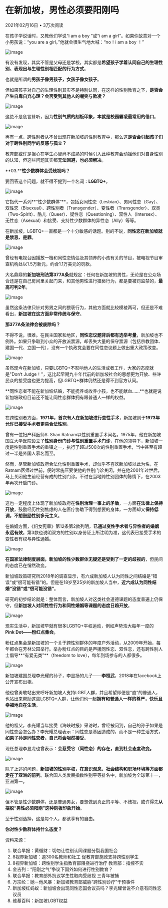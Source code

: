 # 在新加坡，男性必须要阳刚吗

2021年02月16日 • 3万次阅读

在孩子学说话时，又教他们学说“i am a boy ”或“i am a girl”。如果你故意对一个小男孩说：“you are a girl。”他就会很生气地大喊：“no！i am a boy ！”

![image](https://example.com/images/image/1661/16618092.webp?1619427972)

有没有发现，其实不管是父母还是学校，其实都是**希望孩子学着认同自己的生理性别、表现出与生理性别相匹配的行为方式**。

也就是所谓的**男孩子像男孩子，女孩子像女孩子**。

但如果孩子对自己的生理性别其实不是特别认同，在这样的性别教育之下，**是否会产生自卑自弃心理？会否受到其他人的嘲笑与欺凌？**

![image](https://example.com/images/image/1661/16618093.webp?1619427972)

这绝不是危言耸听，因为**性别气质的刻板印象，本就是校园霸凌最常用的借口**。

![image](https://example.com/images/image/1661/16618094.webp?1619427972)

再有一点，跨性别者从不曾出现在新加坡的性别教育中，那么这**是否会引起孩子们对于跨性别同学的反感与孤立？**

教育部或许是担心在学生心智尚不成熟的时候引入此种教育会动摇他们对自身性别的认知，但这些问题其实都**无法回避，也必须解决**。

**03.****性少数群体会受歧视吗？**

要回答这个问题，就不得不提到一个名词：**LGBTQ+**。

![image](https://example.com/images/image/1661/16618095.webp?1619427972)

它指代一系列**“性少数群体”**，包括女同性恋（Lesbian）、男同性恋（Gay）、双性恋（Bisexual）、跨性别者（Transgender）、变性者（Transgender）、双灵（Two-Spirit）、酷儿（Queer）、疑性恋（Questioning）、双性人（Intersex）、无性恋（Asexual）和接受、支持性少数群体的异性恋（Ally）等等。

在新加坡，LGBTQ+一直都是一个十分敏感的话题。别的不说，**同性恋在新加坡就是禁忌、是罪**。

![image](https://example.com/images/image/1661/16618096.webp?1619427972)

曾经有电视台因播放一档和同性恋情侣及其领养的小孩有关的节目，被电视节目审查机构处以1.5万新元，约合1.1万美元的罚款。

大名鼎鼎的**新加坡刑法第377A条**就规定：任何在新加坡的男性，无论是在公众场合还是在自己房间里关起门来，和其他男性进行猥亵行为，都是要被罚监禁的，**最高可判2年**。

![image](https://example.com/images/image/1661/16618097.webp?1613388067)

虽然这条法律只针对男男之间的猥亵行为，其他方面就比较模棱两可，但还是不难看出，**新加坡在这方面非常传统与保守**。

**那377A条法律会被废除吗？**

不得不说，很难。在民主国家和地区，**同性恋议题背后都有选举考量**，新加坡也不例外。如果只争取到小众的开放派票源，却丢失大量的保守票源（包括宗教团体、建国一代、立国一代），没有一个执政党会要在同性恋议题上做出重大政策改变。

![image](https://example.com/images/image/1661/16618098.webp?1619427972)

虽然现今在新加坡，只要LGBTQ+不影响他人的生活或者工作，大家的态度就是"Don‘t Judge！"，这比起早期九十年代前的新加坡社会的思想更为开放、些许民众的接受度也更为提高，但LGBTQ+群体仍然还是得不到官方认同。

**同性恋者不能在新加坡结婚，不能抚养或收养小孩，也不能献血……**也就是说新加坡政府目前还不能让同性恋群体拥有跟普通人一样的权益。

![image](https://example.com/images/image/1661/16618099.webp?1619427972)

在跨性别者方面，**1971年，首次有人在新加坡进行变性手术**，新加坡则于**1973年允许已接受手术者更易合法性别**。

曾有一位妇产科医师S. Shan Ratnam以性别重置手术闻名。1975年，他在新加坡国立大学医院设立了**性别身份门诊与性别重置手术门诊**，在他的领导下，新加坡一度是性别重置手术的重镇之一，执行了超过500次的性别重置手术，当中甚至有超过一半是外国人慕名而至。

然而，尽管新加坡政府合法化性别重置手术，却似乎不喜欢新加坡以此为名，在Ratnam医师过世前，便时常施压要使他的性别门诊关闭，并在他2001年过世后，马上关闭他生前经营有成的性别门诊。不过在当地跨性别团体的陈情下，在2003年再次开启门诊。

![image](https://example.com/images/image/1661/16618100.webp?1619427972)

这也一定程度上体现了新加坡政府在**性别治理一事上的矛盾**，一方面**在法律上保持开放**，鼓励经历性别焦虑的人在医疗协助下得到想要的身体，一方面却又**保持低调，不想鼓励性别多元主义**。

在婚姻方面，《妇女宪章》第12条第2款列明，**已通过变性手术者与异性者的婚姻永远有效**。第3款也说明双方的性别以身份证上所注明为准，这代表已接受手术的变性者有权与异性通婚。

![image](https://example.com/images/image/1661/16618101.webp?1619427972)

**在国家法律制度层面，新加坡的性少数群体无疑还是受到了一定的歧视的**，但民间的态度已在悄然改变。

新加坡政策研究所2018年的调查显示，有六成新加坡人认为同性之间结婚是“错误”或“很可能有错”的。但是在18岁至25岁的新加坡人当中，**近六成认为同性结婚“没错”或“很可能没错”**。

研究的初步结论就是：整体而言，新加坡人对这类社会道德课题的态度普遍上仍保守，但**新加坡人对同性性行为和同性婚姻等课题的态度日趋开放**。

![image](https://example.com/images/image/1661/16618102.webp?1619427971)

现实生活中，新加坡早就有很多LGBTQ+平权运动，例如声势浩大每年一度的**Pink Dot——粉红点集会**。

粉红点集会是新加坡的一个关于跨性别群体的年度户外活动，从2009年开始，每年都会在芳林公园举行。举办粉红点的目的是声援同性恋、双性恋，还有跨性别人士倡导**“有爱无类”**（freedom to love），每年到场参与的人都很多。

![image](https://example.com/images/image/1661/16618103.webp?1619427971)

新加坡建国总理李光耀的孙子，李显扬的儿子——**李桓武**，2018年在facebook上公开宣布出柜。

他也曾勇敢站出来呼吁新加坡人支持LGBT人群，并且希望即便是“直”的普通人，也站出来帮助这些LGBTQ+人群，让他们也一起**拥有和普通人一样的尊严，快乐且幸福地自在生活**。

![image](https://example.com/images/image/1661/16618104.webp?1619427971)

他的祖父，李光耀当年接受《海峡时报》采访时，曾经被问到，自己的孙子如果是同性恋会怎么办？李光耀总理表示：同性恋是基因造成的，而不是一种生活方式，**如果子孙是同性恋者，自己将会坦然接受**。

现任总理李显龙也曾表示：**会忍受它（同性恋）的存在，直到社会态度改变。**

![image](https://example.com/images/image/1661/16618105.webp?1619427971)

除了上述的问题，**新加坡的性别平权，在意识观念、社会结构和职场环境等方面都走在了亚洲的前列**。联合国人类发展指数性别平等排名中，新加坡为全球第十一，亚洲第一。

![image](https://example.com/images/image/1661/16618106.webp?1619427971)

但不管是性少数群体，还是普通男女，要想做到真正的平等、不歧视，或许得先**从摆脱“男性必须阳刚”这种刻板印象开始**。

至于性别选择，这是每个人，都该享有的自由。

**你对性少数群体持什么态度？**

资料来源：

1. 联合早报：黄循财：切勿让性别认同课题分裂我国社会
2. 8视界新加坡：逾300名教师和社工 促教育部施政支持跨性别学生
3. 8视界新加坡：跨性别学生指教育部阻挠进行治疗 教育部：指控不实
4. 金吉列：“阳刚之气”争议下国外如何进行性别教育？
5. 联合早报：教育部外抗议学生性取向受歧视 三青年被捕
6. 万宗纶：她－他风暴：新加坡教育部威胁“跨性别诊疗”干预事件
7. 新加坡红蚂蚁：新加坡会出现同性恋国会议员吗？李光耀曾说不介意有同性恋议员
8. 维基百科：新加坡LGBT权益
